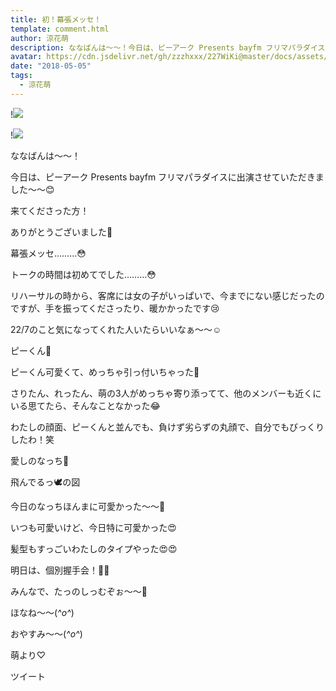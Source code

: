 ```yaml
---
title: 初！幕張メッセ！
template: comment.html
author: 涼花萌
description: ななばんは〜〜！今日は、ピーアーク Presents bayfm フリマパラダイスに出演させていただきました〜〜😊来てくださった方！ありがとうございました🤗...
avatar: https://cdn.jsdelivr.net/gh/zzzhxxx/227WiKi@master/docs/assets/photo/avatar/moe.jpg
date: "2018-05-05"
tags:
  - 涼花萌
---
```


!![](https://cdn.jsdelivr.net/gh/227WiKi/227WiKi-image@master/blog-image/moe-2018-05-05_1.jpg)

!![](https://cdn.jsdelivr.net/gh/227WiKi/227WiKi-image@master/blog-image/moe-2018-05-05_2.jpg)








ななばんは〜〜！






今日は、ピーアーク Presents bayfm フリマパラダイスに出演させていただきました〜〜😊







来てくださった方！

ありがとうございました🤗







幕張メッセ………😳







トークの時間は初めてでした………😳







リハーサルの時から、客席には女の子がいっぱいで、今までにない感じだったのですが、手を振ってくださったり、暖かかったです😢







22/7のこと気になってくれた人いたらいいなぁ〜〜☺️














ピーくん🙂









ピーくん可愛くて、めっちゃ引っ付いちゃった💓









さりたん、れったん、萌の3人がめっちゃ寄り添ってて、他のメンバーも近くにいる思てたら、そんなことなかった😂












わたしの顔面、ピーくんと並んでも、負けず劣らずの丸顔で、自分でもびっくりしたわ！笑















愛しのなっち💓









飛んでるっ🕊の図








今日のなっちほんまに可愛かった〜〜💓






いつも可愛いけど、今日特に可愛かった😍







髪型もすっごいわたしのタイプやった😍😍













明日は、個別握手会！👏🏻






みんなで、たっのしっむぞぉ〜〜🤗









ほなね〜〜(*^o^*)



おやすみ〜〜(*^o^*)







萌より♡


ツイート



